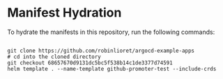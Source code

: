 
# Manifest Hydration

To hydrate the manifests in this repository, run the following commands:

```shell

git clone https://github.com/robinlioret/argocd-example-apps
# cd into the cloned directory
git checkout 68657670d9131dc5bc5f538b14c1de3377d74591
helm template . --name-template github-promoter-test --include-crds
```